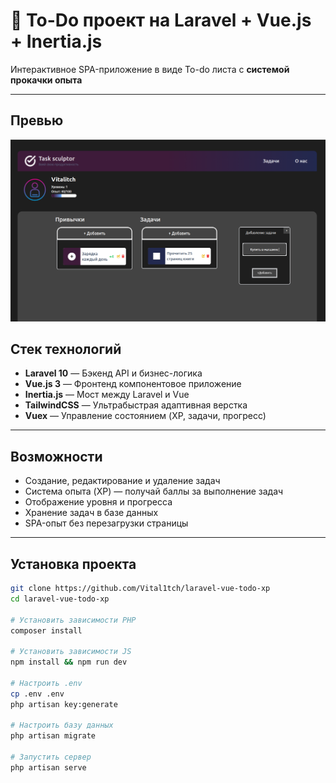 # 🧠 To-Do проект на Laravel + Vue.js + Inertia.js

Интерактивное SPA-приложение в виде To-do листа с **системой прокачки опыта**

---
## Превью
![img.png](public/Photos/img.png)

## Стек технологий

- **Laravel 10** — Бэкенд API и бизнес-логика
- **Vue.js 3** — Фронтенд компонентовое приложение
- **Inertia.js** — Мост между Laravel и Vue
- **TailwindCSS** — Ультрабыстрая адаптивная верстка
- **Vuex** — Управление состоянием (XP, задачи, прогресс)

---
## Возможности

- Создание, редактирование и удаление задач
- Система опыта (XP) — получай баллы за выполнение задач
- Отображение уровня и прогресса
- Хранение задач в базе данных
- SPA-опыт без перезагрузки страницы

---
## Установка проекта
```bash
git clone https://github.com/Vital1tch/laravel-vue-todo-xp
cd laravel-vue-todo-xp

# Установить зависимости PHP
composer install

# Установить зависимости JS
npm install && npm run dev

# Настроить .env
cp .env .env
php artisan key:generate

# Настроить базу данных
php artisan migrate

# Запустить сервер
php artisan serve
```


